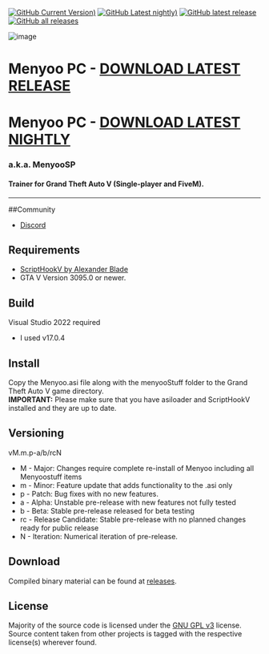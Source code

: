 [![GitHub Current Version)](https://img.shields.io/github/v/release/itsjustcurtis/MenyooSP?label=Release%20Version&logo=GitHub)](https://github.com/itsjustcurtis/MenyooSP/releases/latest/download/MenyooSP.zip)
[![GitHub Latest nightly)](https://img.shields.io/github/v/release/itsjustcurtis/MenyooSP?include_prereleases&label=Pre-release%20Version&logo=GitHub)](https://github.com/itsjustcurtis/MenyooSP/releases/)
[![GitHub latest release](https://img.shields.io/github/downloads/itsjustcurtis/MenyooSP/latest/total?label=Latest%20Downloads&logo=GitHub)](https://github.com/itsjustcurtis/MenyooSP/releases/latest)
[![GitHub all releases](https://img.shields.io/github/downloads/itsjustcurtis/MenyooSP/total?label=Total%20Downloadss&logo=GitHub)](https://github.com/itsjustcurtis/MenyooSP/releases)

![image](https://github.com/itsjustcurtis/MenyooSP/assets/70447190/38f28c30-5585-4f77-b204-6a8c8149defe)


# Menyoo PC - [DOWNLOAD LATEST RELEASE](https://github.com/itsjustcurtis/MenyooSP/releases/latest/download/MenyooSP.zip)
# Menyoo PC - [DOWNLOAD LATEST NIGHTLY](https://github.com/itsjustcurtis/MenyooSP/releases/)
### a.k.a. MenyooSP
#### Trainer for Grand Theft Auto V (Single-player and FiveM).
---

##Community
- [Discord](https://discord.gg/v29AwqAemT)

## Requirements
- [ScriptHookV by Alexander Blade](http://www.dev-c.com/gtav/scripthookv/)
- GTA V Version 3095.0 or newer.

## Build
Visual Studio 2022 required
- I used v17.0.4

## Install
 Copy the Menyoo.asi file along with the menyooStuff folder to the Grand Theft Auto V game directory.  
 **IMPORTANT:** Please make sure that you have asiloader and ScriptHookV installed and they are up to date.

## Versioning
vM.m.p-a/b/rcN
- M - Major: Changes require complete re-install of Menyoo including all Menyoostuff items
- m - Minor: Feature update that adds functionality to the .asi only
- p - Patch: Bug fixes with no new features.
- a - Alpha: Unstable pre-release with new features not fully tested
- b - Beta: Stable pre-release released for beta testing
- rc - Release Candidate: Stable pre-release with no planned changes ready for public release
- N - Iteration: Numerical iteration of pre-release. 

## Download
Compiled binary material can be found at [releases](https://github.com/itsjustcurtis/MenyooSP/releases).

## License
Majority of the source code is licensed under the [GNU GPL v3](LICENSE.txt) license.
Source content taken from other projects is tagged with the respective license(s) wherever found.

